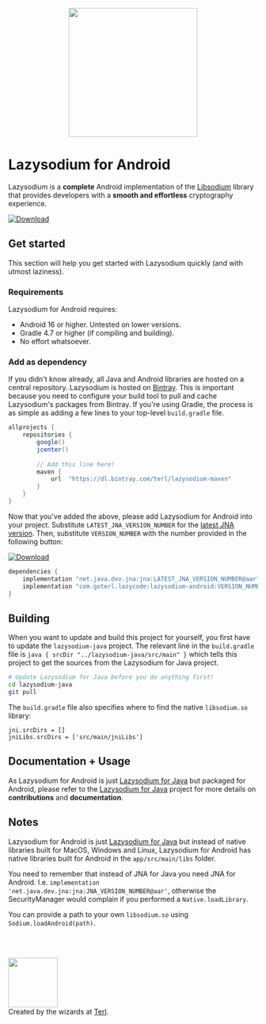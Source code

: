 <p align="center"><img width="260" style="float: center;" style="display: inline;" src="https://filedn.com/lssh2fV92SE8dRT5CWJvvSy/lazysodium-plain.png" /></p>
  
  
# Lazysodium for Android
  
Lazysodium is a **complete** Android implementation of the [Libsodium](https://github.com/jedisct1/libsodium) library that provides developers with a **smooth and effortless** cryptography experience.
  
[![Download](https://api.bintray.com/packages/terl/lazysodium-maven/lazysodium-android/images/download.svg) ](https://bintray.com/terl/lazysodium-maven/lazysodium-android/_latestVersion)
 
  
## Get started
This section will help you get started with Lazysodium quickly (and with utmost laziness).  


### Requirements
Lazysodium for Android requires:  
  
* Android 16 or higher. Untested on lower versions.
* Gradle 4.7 or higher (if compiling and building).  
* No effort whatsoever.  
  

### Add as dependency 

If you didn't know already, all Java and Android libraries are hosted on a central repository. Lazysodium is hosted on [Bintray](https://bintray.com/terl/lazysodium-maven). This is important because you need to configure your build tool to pull and cache Lazysodium's packages from Bintray. If you're using Gradle, the process is as simple as adding a few lines to your top-level `build.gradle` file.

```groovy
allprojects {
    repositories {
        google()
        jcenter()
        
        // Add this line here!
        maven {
            url  "https://dl.bintray.com/terl/lazysodium-maven"
        }
    }
}
```


Now that you've added the above, please add Lazysodium for Android into your project. Substitute `LATEST_JNA_VERSION_NUMBER` for the [latest JNA version](https://mvnrepository.com/artifact/net.java.dev.jna/jna). Then, substitute `VERSION_NUMBER` with the number provided in the following button:  

[ ![Download](https://api.bintray.com/packages/terl/lazysodium-maven/lazysodium-android/images/download.svg) ](https://bintray.com/terl/lazysodium-maven/lazysodium-android/_latestVersion)

```groovy  
dependencies {
    implementation "net.java.dev.jna:jna:LATEST_JNA_VERSION_NUMBER@aar"
    implementation "com.goterl.lazycode:lazysodium-android:VERSION_NUMBER@aar"
}
```

## Building
When you want to update and build this project for yourself, you first have to update the `lazysodium-java` project. The relevant line in the `build.gradle` file is `java { srcDir "../lazysodium-java/src/main" }` which tells this project to get the sources from the Lazysodium for Java project.

```sh
# Update Lazysodium for Java before you do anything first!
cd lazysodium-java
git pull
```

The `build.gradle` file also specifies where to find the native `libsodium.so` library:

```
jni.srcDirs = []
jniLibs.srcDirs = ['src/main/jniLibs']
```

## Documentation + Usage
As Lazysodium for Android is just [Lazysodium for Java](https://github.com/terl/lazysodium-java) but packaged for Android, please refer to the [Lazysodium for Java](https://github.com/terl/lazysodium-java) project for more details on **contributions** and **documentation**.


## Notes
Lazysodium for Android is just [Lazysodium for Java](https://github.com/terl/lazysodium-java) but instead of native libraries built for MacOS, Windows and Linux, Lazysodium for Android has native libraries built for Android in the `app/src/main/libs` folder. 

You need to remember that instead of JNA for Java you need JNA for Android. I.e. `implementation 'net.java.dev.jna:jna:JNA_VERSION_NUMBER@aar'`, otherwise the SecurityManager would complain if you performed a `Native.loadLibrary`.

You can provide a path to your own `libsodium.so` using `Sodium.loadAndroid(path)`.
  
<br/>
<br />
  
<a href="https://terl.co"><img width="100" style="float: left: display: inline;" src="https://filedn.com/lssh2fV92SE8dRT5CWJvvSy/terl_slant.png" /></a>  
Created by the wizards at [Terl](https://terl.co).

